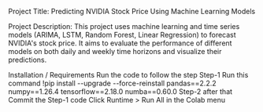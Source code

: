 Project Title:
Predicting NVIDIA Stock Price Using Machine Learning Models 

Project Description:
This project uses machine learning and time series models (ARIMA, LSTM, Random Forest, Linear Regression) to forecast NVIDIA's stock price. It aims to evaluate the performance of different models on both daily and weekly time horizons and visualize their predictions.

Installation / Requirements
Run the code to follow the step
Step-1
Run this command 
!pip install --upgrade --force-reinstall pandas==2.2.2 numpy==1.26.4 tensorflow==2.18.0 numba==0.60.0
Step-2
after that Commit the Step-1 code
Click Runtime > Run All in the Colab menu
 